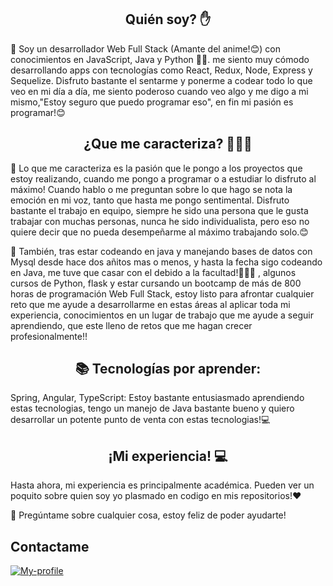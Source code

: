 <h2 style="text-align: center">Quién soy? ✋</h2>

📌 Soy un desarrollador Web Full Stack (Amante del anime!😊) con conocimientos en JavaScript, Java y Python 👨‍💻. me siento muy cómodo desarrollando apps con tecnologías como React, Redux, Node, Express y Sequelize. Disfruto bastante el sentarme y ponerme a codear todo lo que veo en mi día a día, me siento poderoso cuando veo algo y me digo a mi mismo,"Estoy seguro que puedo programar eso", en fin mi pasión es programar!😊

<h2 style="text-align: center">¿Que me caracteriza? 🤷🏽‍♂️</h2>

📌 Lo que me caracteriza es la pasión que le pongo a los proyectos que estoy realizando, cuando me pongo a programar o a estudiar lo disfruto al máximo! Cuando hablo o me preguntan sobre lo que hago se nota la emoción en mi voz, tanto que hasta me pongo sentimental. Disfruto bastante el trabajo en equipo, siempre he sido una persona que le gusta trabajar con muchas personas, nunca he sido individualista, pero eso no quiere decir que no pueda desempeñarme al máximo trabajando solo.😊

📌 También, tras estar codeando en java y manejando bases de datos con Mysql desde hace dos añitos mas o menos, y hasta la fecha sigo codeando en Java, me tuve que casar con el debido a la facultad!🤷🏽‍♂️ , algunos cursos de Python, flask y estar cursando un bootcamp de más de 800 horas de programación Web Full Stack, estoy listo para afrontar cualquier reto que me ayude a desarrollarme en estas áreas al aplicar toda mi experiencia, conocimientos en un lugar de trabajo que me ayude a seguir aprendiendo, que este lleno de retos que me hagan crecer profesionalmente!!

<h2 style = "text-align: center">📚 Tecnologías por aprender:</h2>

Spring, Angular, TypeScript: Estoy bastante entusiasmado aprendiendo estas tecnologias,
tengo un manejo de Java bastante bueno y quiero desarrollar un potente punto de venta con estas tecnologias!💻

<h2 style = "text-align: center">¡Mi experiencia! 💻</h2>

Hasta ahora, mi experiencia es principalmente académica.
Pueden ver un poquito sobre quien soy yo plasmado en codigo en mis repositorios!❤️

💬 Pregúntame sobre cualquier cosa, estoy feliz de poder ayudarte!

<h2> Contactame </h2>
<a href = "https://wa.me/qr/EMKOS6VK56SPH1"><img src "https://web.whatsapp.com/e7b75d80-63f1-45f3-89bb-25db0cdaf761" alt = "My-profile"/></a>
